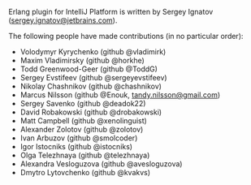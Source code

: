 Erlang plugin for IntelliJ Platform is written by Sergey Ignatov (sergey.ignatov@jetbrains.com).

The following people have made contributions (in no particular order):
* Volodymyr Kyrychenko (github @vladimirk)
* Maxim Vladimirsky (github @horkhe)
* Todd Greenwood-Geer (github @ToddG)
* Sergey Evstifeev (github @sergeyevstifeev)
* Nikolay Chashnikov (github @chashnikov)
* Marcus Nilsson (github @Enouk, tandy.nilsson@gmail.com)
* Sergey Savenko (github @deadok22)
* David Robakowski (github @drobakowski)
* Matt Campbell (github @xenolinguist)
* Alexander Zolotov (github @zolotov)
* Ivan Arbuzov (github @smolcoder)
* Igor Istocniks (github @istocniks)
* Olga Telezhnaya (github @telezhnaya)
* Alexandra Vesloguzova (github @avesloguzova)
* Dmytro Lytovchenko (github @kvakvs)
